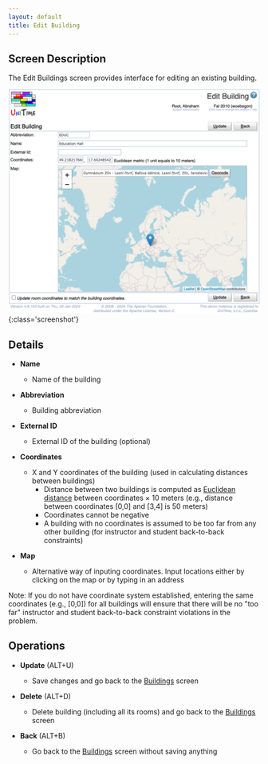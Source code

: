 ```yaml
---
layout: default
title: Edit Building
---
```



## Screen Description


 The Edit Buildings screen provides interface for editing an existing building.

![Edit Building](images/edit-building.png){:class='screenshot'}

## Details

* **Name**
	* Name of the building

* **Abbreviation**
	* Building abbreviation

* **External ID**
	* External ID of the building (optional)

* **Coordinates**
	* X and Y coordinates of the building (used in calculating distances between buildings)
		* Distance between two buildings is computed as [Euclidean distance](http://en.wikipedia.org/wiki/Euclidean_distance) between coordinates × 10 meters (e.g., distance between coordinates [0,0] and [3,4] is 50 meters)
		* Coordinates cannot be negative
		* A building with no coordinates is assumed to be too far from any other building (for instructor and student back-to-back constraints)

* **Map**
	* Alternative way of inputing coordinates. Input locations either by clicking on the map or by typing in an address

 Note: If you do not have coordinate system established, entering the same coordinates (e.g., [0,0]) for all buildings will ensure that there will be no "too far" instructor and student back-to-back constraint violations in the problem.

## Operations

* **Update** (ALT+U)
	* Save changes and go back to the [Buildings](buildings) screen

* **Delete** (ALT+D)
	* Delete building (including all its rooms) and go back to the [Buildings](buildings) screen

* **Back** (ALT+B)
	* Go back to the [Buildings](buildings) screen without saving anything



